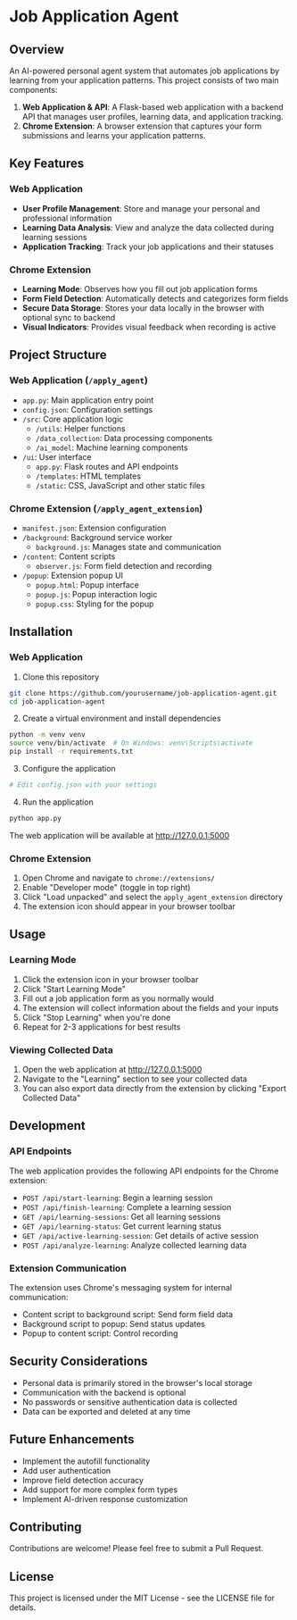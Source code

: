 # Job Application Agent

## Overview
An AI-powered personal agent system that automates job applications by learning from your application patterns. This project consists of two main components:

1. **Web Application & API**: A Flask-based web application with a backend API that manages user profiles, learning data, and application tracking.
2. **Chrome Extension**: A browser extension that captures your form submissions and learns your application patterns.

## Key Features

### Web Application
- **User Profile Management**: Store and manage your personal and professional information
- **Learning Data Analysis**: View and analyze the data collected during learning sessions
- **Application Tracking**: Track your job applications and their statuses

### Chrome Extension
- **Learning Mode**: Observes how you fill out job application forms
- **Form Field Detection**: Automatically detects and categorizes form fields
- **Secure Data Storage**: Stores your data locally in the browser with optional sync to backend
- **Visual Indicators**: Provides visual feedback when recording is active

## Project Structure

### Web Application (`/apply_agent`)
- `app.py`: Main application entry point
- `config.json`: Configuration settings
- `/src`: Core application logic
  - `/utils`: Helper functions
  - `/data_collection`: Data processing components
  - `/ai_model`: Machine learning components
- `/ui`: User interface
  - `app.py`: Flask routes and API endpoints
  - `/templates`: HTML templates
  - `/static`: CSS, JavaScript and other static files

### Chrome Extension (`/apply_agent_extension`)
- `manifest.json`: Extension configuration
- `/background`: Background service worker
  - `background.js`: Manages state and communication
- `/content`: Content scripts
  - `observer.js`: Form field detection and recording
- `/popup`: Extension popup UI
  - `popup.html`: Popup interface
  - `popup.js`: Popup interaction logic
  - `popup.css`: Styling for the popup

## Installation

### Web Application

1. Clone this repository
```bash
git clone https://github.com/yourusername/job-application-agent.git
cd job-application-agent
```

2. Create a virtual environment and install dependencies
```bash
python -m venv venv
source venv/bin/activate  # On Windows: venv\Scripts\activate
pip install -r requirements.txt
```

3. Configure the application
```bash
# Edit config.json with your settings
```

4. Run the application
```bash
python app.py
```
The web application will be available at http://127.0.0.1:5000

### Chrome Extension

1. Open Chrome and navigate to `chrome://extensions/`
2. Enable "Developer mode" (toggle in top right)
3. Click "Load unpacked" and select the `apply_agent_extension` directory
4. The extension icon should appear in your browser toolbar

## Usage

### Learning Mode

1. Click the extension icon in your browser toolbar
2. Click "Start Learning Mode" 
3. Fill out a job application form as you normally would
4. The extension will collect information about the fields and your inputs
5. Click "Stop Learning" when you're done
6. Repeat for 2-3 applications for best results

### Viewing Collected Data

1. Open the web application at http://127.0.0.1:5000
2. Navigate to the "Learning" section to see your collected data
3. You can also export data directly from the extension by clicking "Export Collected Data"

## Development

### API Endpoints

The web application provides the following API endpoints for the Chrome extension:

- `POST /api/start-learning`: Begin a learning session
- `POST /api/finish-learning`: Complete a learning session
- `GET /api/learning-sessions`: Get all learning sessions
- `GET /api/learning-status`: Get current learning status
- `GET /api/active-learning-session`: Get details of active session
- `POST /api/analyze-learning`: Analyze collected learning data

### Extension Communication

The extension uses Chrome's messaging system for internal communication:
- Content script to background script: Send form field data
- Background script to popup: Send status updates
- Popup to content script: Control recording

## Security Considerations

- Personal data is primarily stored in the browser's local storage
- Communication with the backend is optional
- No passwords or sensitive authentication data is collected
- Data can be exported and deleted at any time

## Future Enhancements

- Implement the autofill functionality
- Add user authentication
- Improve field detection accuracy
- Add support for more complex form types
- Implement AI-driven response customization

## Contributing

Contributions are welcome! Please feel free to submit a Pull Request.

## License

This project is licensed under the MIT License - see the LICENSE file for details. 